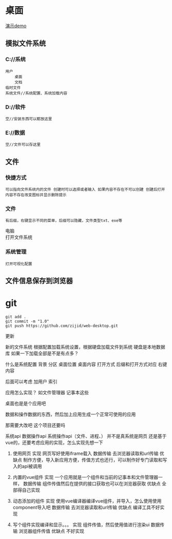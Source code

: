 # 桌面
[演示demo](https://zijid.gitee.io/web-desktop/)
## 模拟文件系统

### C://系统
	用户
		桌面
		文档
	临时文件
	系统文件//系统配置、系统加载内容


### D://软件
	空//安装东西可以都放这里


### E://数据

	空//文件可以存这里

## 文件

### 快捷方式  
	可以指向文件系统内的文件 创建时可以选择或者输入 如果内容不存在不可以创建 创建后打开 内容不存在改变图标并显示删除提示

### 文件  
	有后缀，右键显示不同的菜单，后缀可以隐藏，文件类型txt、exe等

电脑  
	打开文件系统

### 系统管理
	打开可视化配置

## 文件信息保存到浏览器

# git

	git add .
	git commit -m "1.0"
	git push https://github.com/zijid/web-desktop.git

更新

新的文件系统
根据配置加载系统设置，根据硬盘加载文件到系统
硬盘是本地数据库 如果一下加载全部是不是有点多？

什么是系统配置
背景 分区 桌面位置 桌面内容 打开方式 后缀和打开方式对应 右键内容 

后面可以考虑
加用户
索引


应用怎么实现？
如文件管理器 记事本这些

桌面也是是个应用吧

数据和操作数据的东西，然后加上应用生成一个正常可使用的应用

那需要大改吧 这个项目还要吗

系统api
数据操作api 系统操作api（文件、进程、）
并不是真系统是网页 还是基于vue的，还要考虑应用的实现，怎么实现先想一下
1. 使用网页
 	实现
		网页写好使用iframe载入
	数据传输
		去浏览器读取和url传输
	优缺点
		制作方便，导入新应用方便，传值方式也还行，可以制作好专门读取和写入的api被调用

2. 内置的vue组件
 	实现
		一个应用就是一个组件和当前的记事本和文件管理器一样，
	数据传输
		组件传值然后在提供的接口获取也可以在浏览器获取
	优缺点
		全部得自己实现
3. 动态添加的组件
 	实现
		使用vue编译器编译vue组件，并导入，怎么使用使用component导入吧
	数据传输
		去浏览器读取和url传输
	优缺点
		编译工具不好实现
4. 写个组件实现编译和显示。。。
 	实现
		组件传值，然后使用值进行渲染ui
	数据传输
		浏览器组件传值
	优缺点
		不好实现